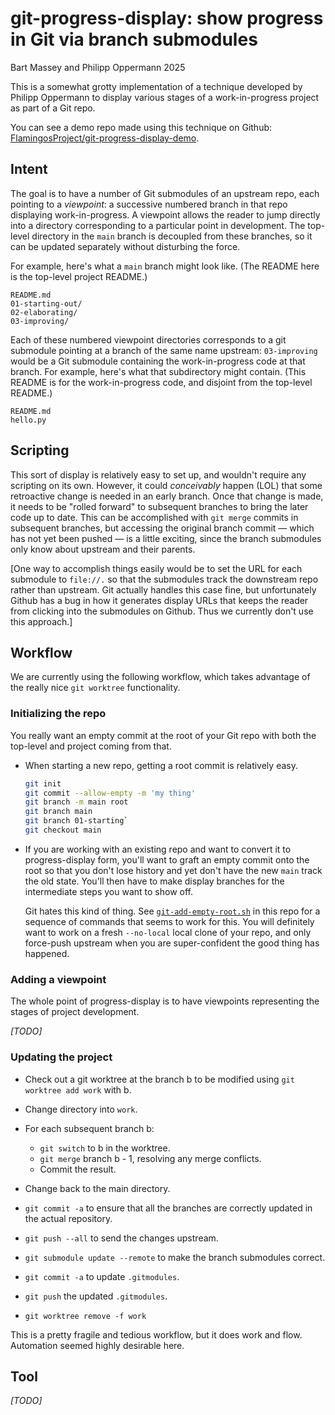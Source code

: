 # git-progress-display: show progress in Git via branch submodules
Bart Massey and Philipp Oppermann 2025

This is a somewhat grotty implementation of a technique
developed by Philipp Oppermann to display various stages
of a work-in-progress project as part of a Git repo.

You can see a demo repo made using this technique on Github:
[FlamingosProject/git-progress-display-demo](https://github.com/FlamingosProject/git-progress-display-demo).

## Intent

The goal is to have a number of Git submodules of an
upstream repo, each pointing to a *viewpoint*: a successive
numbered branch in that repo displaying work-in-progress. A
viewpoint allows the reader to jump directly into a
directory corresponding to a particular point in
development. The top-level directory in the `main` branch is
decoupled from these branches, so it can be updated
separately without disturbing the force.

For example, here's what a `main` branch might look
like. (The README here is the top-level project README.)

    README.md
    01-starting-out/
    02-elaborating/
    03-improving/

Each of these numbered viewpoint directories corresponds to
a git submodule pointing at a branch of the same name
upstream: `03-improving` would be a Git submodule containing
the work-in-progress code at that branch. For example,
here's what that subdirectory might contain. (This README is
for the work-in-progress code, and disjoint from the
top-level README.)

    README.md
    hello.py

## Scripting

This sort of display is relatively easy to set up, and
wouldn't require any scripting on its own. However, it could
*conceivably* happen (LOL) that some retroactive change is
needed in an early branch. Once that change is made, it
needs to be "rolled forward" to subsequent branches to bring
the later code up to date. This can be accomplished with
`git merge` commits in subsequent branches, but accessing
the original branch commit — which has not yet been pushed —
is a little exciting, since the branch submodules only know
about upstream and their parents.

[One way to accomplish things easily would be to set the URL
for each submodule to `file://.` so that the submodules
track the downstream repo rather than upstream. Git actually
handles this case fine, but unfortunately Github has a bug
in how it generates display URLs that keeps the reader from
clicking into the submodules on Github. Thus we currently
don't use this approach.]

## Workflow

We are currently using the following workflow, which
takes advantage of the really nice `git worktree`
functionality.

### Initializing the repo

You really want an empty commit at the root of your Git repo
with both the top-level and project coming from that.

* When starting a new repo, getting a root commit is relatively easy.

  ```sh
  git init
  git commit --allow-empty -m 'my thing'
  git branch -m main root
  git branch main
  git branch 01-starting`
  git checkout main
  ```

* If you are working with an existing repo and want to
  convert it to progress-display form, you'll want to graft
  an empty commit onto the root so that you don't lose
  history and yet don't have the new `main` track the old
  state. You'll then have to make display branches for the
  intermediate steps you want to show off.

  Git hates this kind of thing. See
  [`git-add-empty-root.sh`](./git-add-empty-root.sh) in this
  repo for a sequence of commands that seems to work for this.
  You will definitely want to work on a fresh `--no-local`
  local clone of your repo, and only force-push upstream
  when you are super-confident the good thing has happened.

### Adding a viewpoint

The whole point of progress-display is to have viewpoints
representing the stages of project development.

*[TODO]*

### Updating the project

* Check out a git worktree at the branch b to be modified
  using `git worktree add work` with b.
  
* Change directory into `work`.

* For each subsequent branch b:
  * `git switch` to b in the worktree.
  * `git merge` branch b - 1, resolving any merge conflicts.
  * Commit the result.

* Change back to the main directory.

* `git commit -a` to ensure that all the branches are
  correctly updated in the actual repository.
  
* `git push --all` to send the changes upstream.

* `git submodule update --remote` to make the branch
  submodules correct.

* `git commit -a` to update `.gitmodules`.

* `git push` the updated `.gitmodules`.

* `git worktree remove -f work`

This is a pretty fragile and tedious workflow, but it does
work and flow. Automation seemed highly desirable here.

## Tool

*[TODO]*
